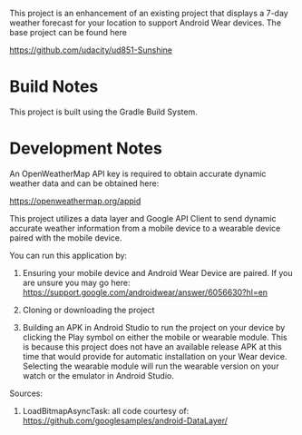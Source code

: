 This project is an enhancement of an existing project that displays a 7-day weather forecast for your location to support Android Wear devices. The base project can be found here

https://github.com/udacity/ud851-Sunshine

# Build Notes
This project is built using the Gradle Build System.

# Development Notes
An OpenWeatherMap API key is required to obtain accurate dynamic weather data and can be obtained here:

https://openweathermap.org/appid

This project utilizes a data layer and Google API Client to send dynamic accurate weather information from a mobile device to a wearable device paired with the mobile device.

You can run this application by:

1. Ensuring your mobile device and Android Wear Device are paired. If you are unsure you may go here: https://support.google.com/androidwear/answer/6056630?hl=en

2. Cloning or downloading the project
3. Building an APK in Android Studio to run the project on your device by clicking the Play symbol on either the mobile or wearable module. This is because this project does not have an available release APK at this time that would provide for automatic installation on your Wear device. Selecting the wearable module will run the wearable version on your watch or the emulator in Android Studio.


Sources:

1. LoadBitmapAsyncTask: all code courtesy of: https://github.com/googlesamples/android-DataLayer/